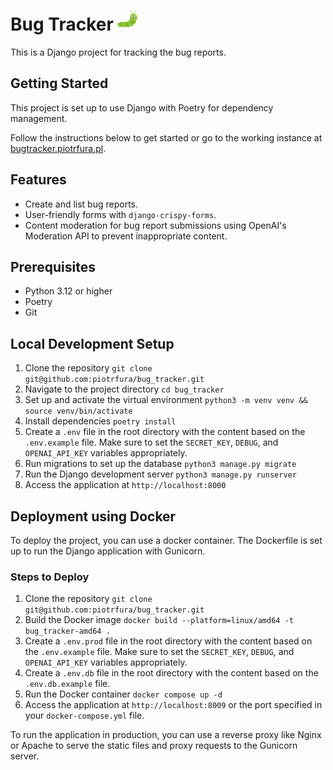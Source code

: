 # Bug Tracker ![Bug Tracker Logo](static_files/icon/bug-tracker-32x32.png)
This is a Django project for tracking the bug reports.

## Getting Started
This project is set up to use Django with Poetry for dependency management. 

Follow the instructions below to get started or go to the working instance at [bugtracker.piotrfura.pl](https://bugtracker.piotrfura.pl).

## Features
- Create and list bug reports.
- User-friendly forms with `django-crispy-forms`.
- Content moderation for bug report submissions using OpenAI's Moderation API to prevent inappropriate content.

## Prerequisites
- Python 3.12 or higher
- Poetry
- Git

## Local Development Setup
1. Clone the repository `git clone git@github.com:piotrfura/bug_tracker.git`
2. Navigate to the project directory `cd bug_tracker`
3. Set up and activate the virtual environment `python3 -m venv venv && source venv/bin/activate`
4. Install dependencies `poetry install`
5. Create a `.env` file in the root directory with the content based on the `.env.example` file. Make sure to set the `SECRET_KEY`, `DEBUG`, and `OPENAI_API_KEY` variables appropriately.
6. Run migrations to set up the database `python3 manage.py migrate`
7. Run the Django development server `python3 manage.py runserver`
8. Access the application at `http://localhost:8000`

## Deployment using Docker
To deploy the project, you can use a docker container. 
The Dockerfile is set up to run the Django application with Gunicorn.
### Steps to Deploy
1. Clone the repository `git clone git@github.com:piotrfura/bug_tracker.git`
2. Build the Docker image `docker build --platform=linux/amd64 -t bug_tracker-amd64 .`
3. Create a `.env.prod` file in the root directory with the content based on the `.env.example` file. Make sure to set the `SECRET_KEY`, `DEBUG`, and `OPENAI_API_KEY` variables appropriately.
4. Create a `.env.db` file in the root directory with the content based on the `.env.db.example` file. 
5. Run the Docker container `docker compose up -d`
6. Access the application at `http://localhost:8009` or the port specified in your `docker-compose.yml` file. 

To run the application in production, you can use a reverse proxy like Nginx or Apache to serve the static files and proxy requests to the Gunicorn server.
